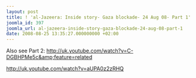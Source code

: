 ```yaml
---
layout: post
title: ! 'al-Jazeera: Inside story- Gaza blockade- 24 Aug 08- Part 1'
joomla_id: 397
joomla_url: al-jazeera-inside-story-gaza-blockade-24-aug-08-part-1
date: 2008-08-25 13:35:27.000000000 +02:00
---
```

Also see Part 2: <a href="http://uk.youtube.com/watch?v=C-DGBHPMe5c&feature=related" target="_blank">http://uk.youtube.com/watch?v=C-DGBHPMe5c&amp;feature=related</a><p><a href="http://uk.youtube.com/watch?v=aUPA0z2zRHQ">http://uk.youtube.com/watch?v=aUPA0z2zRHQ</a></p>
